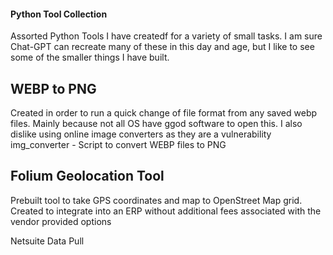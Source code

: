 #### Python Tool Collection

Assorted Python Tools I have createdf for a variety of small tasks. I am sure Chat-GPT can recreate many of these in this day and age, but I like to see some of the smaller things I have built.

## WEBP to PNG
Created in order to run a quick change of file format from any saved webp files. Mainly because not all OS have ggod software to open this. I also dislike using online image converters as they are a vulnerability
img_converter - Script to convert WEBP files to PNG

## Folium Geolocation Tool  
Prebuilt tool to take GPS coordinates and map to OpenStreet Map grid. Created to integrate into an ERP without additional fees associated with the vendor provided options

Netsuite Data Pull
